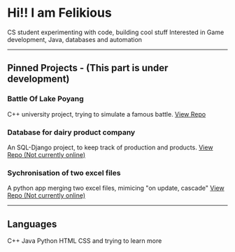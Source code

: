 # Hi!! I am Felikious

CS student experimenting with code, building cool stuff
Interested in Game development, Java, databases and automation

---

##  Pinned Projects - (This part is under development)

### Battle Of Lake Poyang
C++ university project, trying to simulate a famous battle.
[View Repo](https://github.com/Felikious/BattleOfLakePoyang)

### Database for dairy product company
An SQL-Django project, to keep track of production and products.
[View Repo (Not currently online)](link)


### Sychronisation of two excel files
A python app merging two excel files, mimicing "on update, cascade"
[View Repo (Not currently online)](link)


---

## Languages 

C++
Java
Python
HTML
CSS
and trying to learn more
